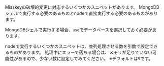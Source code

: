 Misskeyの破壊的変更に対応するいくつかのスニペットがあります。
MongoDBシェルで実行する必要のあるものとnodeで直接実行する必要のあるものがあります。

MongoDBシェルで実行する場合、`use`でデータベースを選択しておく必要があります。

nodeで実行するいくつかのスニペットは、並列処理させる数を引数で設定できるものがあります。
処理中にエラーで落ちる場合は、メモリが足りていない可能性があるので、少ない数に設定してみてください。
※デフォルトは`5`です。
